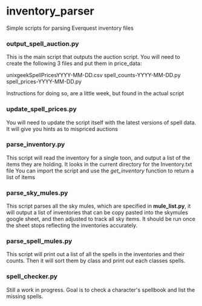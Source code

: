 # inventory_parser
Simple scripts for parsing Everquest inventory files

### output_spell_auction.py
This is the main script that outputs the auction script.
You will need to create the following 3 files and put them in price_data:

unixgeekSpellPricesYYYY-MM-DD.csv
spell_counts-YYYY-MM-DD.py
spell_prices-YYYY-MM-DD.py

Instructions for doing so, are a little week, but found in the actual script

### update_spell_prices.py
You will need to update the script itself with the latest versions of spell data.
It will give you hints as to mispriced auctions

### parse_inventory.py 
This script will read the inventory for a single toon, and output a list of the items they are holding. 
It looks in the current directory for the Inventory.txt file
You can import the script and use the *get_inventory* function to return a list of items

### parse_sky_mules.py
This script parses all the sky mules, which are specified in **mule_list.py**, it will output a list of
inventories that can be copy pasted into the skymules google sheet, and then adjusted to track all sky
items. It should be run once the sheet stops reflecting the inventories accurately.

### parse_spell_mules.py
This script will print out a list of all the spells in the inventories and their counts. Then it will sort
them by class and print out each classes spells.

### spell_checker.py
Still a work in progress. Goal is to check a character's spellbook and list the missing spells.



